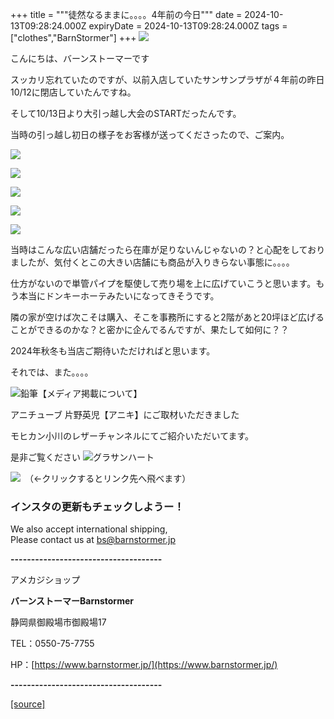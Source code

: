 +++
title = """徒然なるままに。。。。4年前の今日"""
date = 2024-10-13T09:28:24.000Z
expiryDate = 2024-10-13T09:28:24.000Z
tags = ["clothes","BarnStormer"]
+++
[![](https://stat.ameba.jp/user_images/20231023/16/barnstormer-go/b2/03/p/o0420015015354743273.png)](https://ameblo.jp/barnstormer-go/entry-12825670498.html)

こんにちは、バーンストーマーです

スッカリ忘れていたのですが、以前入店していたサンサンプラザが４年前の昨日10/12に閉店していたんですね。

そして10/13日より大引っ越し大会のSTARTだったんです。

当時の引っ越し初日の様子をお客様が送ってくださったので、ご案内。

[![](https://stat.ameba.jp/user_images/20241013/16/barnstormer-go/80/31/j/o1170155115497345027.jpg)](https://stat.ameba.jp/user_images/20241013/16/barnstormer-go/80/31/j/o1170155115497345027.jpg)

[![](https://stat.ameba.jp/user_images/20241013/16/barnstormer-go/89/c5/j/o1170155215497345023.jpg)](https://stat.ameba.jp/user_images/20241013/16/barnstormer-go/89/c5/j/o1170155215497345023.jpg)

[![](https://stat.ameba.jp/user_images/20241013/16/barnstormer-go/7a/7e/j/o1170154915497345021.jpg)](https://stat.ameba.jp/user_images/20241013/16/barnstormer-go/7a/7e/j/o1170154915497345021.jpg)

[![](https://stat.ameba.jp/user_images/20241013/16/barnstormer-go/71/ac/j/o1170157215497345030.jpg)](https://stat.ameba.jp/user_images/20241013/16/barnstormer-go/71/ac/j/o1170157215497345030.jpg)

[![](https://stat.ameba.jp/user_images/20241013/16/barnstormer-go/21/74/j/o1170086915497345034.jpg)](https://stat.ameba.jp/user_images/20241013/16/barnstormer-go/21/74/j/o1170086915497345034.jpg)

当時はこんな広い店舗だったら在庫が足りないんじゃないの？と心配をしておりましたが、気付くとこの大きい店舗にも商品が入りきらない事態に。。。。

仕方がないので単管パイプを駆使して売り場を上に広げていこうと思います。もう本当にドンキーホーテみたいになってきそうです。

隣の家が空けば次こそは購入、そこを事務所にすると2階があと20坪ほど広げることができるのかな？と密かに企んでるんですが、果たして如何に？？

2024年秋冬も当店ご期待いただければと思います。

それでは、また。。。。

![鉛筆](https://stat100.ameba.jp/blog/ucs/img/char/char3/519.png)【メディア掲載について】

アニチューブ 片野英児【アニキ】にご取材いただきました

モヒカン小川のレザーチャンネルにてご紹介いただいてます。

是非ご覧ください ![グラサンハート](https://stat100.ameba.jp/blog/ucs/img/char/char3/148.png)

[![](https://stat.ameba.jp/user_images/20230412/16/barnstormer-go/6a/23/p/o0108010815269242493.png)](https://www.instagram.com/barnstormer_daily/)　（←クリックするとリンク先へ飛べます）

### インスタの更新もチェックしようー！

We also accept international shipping,  
Please contact us at bs@barnstormer.jp

**\-------------------------------------**

アメカジショップ

**バーンストーマーBarnstormer**

静岡県御殿場市御殿場17

TEL：0550-75-7755

HP：[https://www.barnstormer.jp/](https://www.barnstormer.jp/)

**\-------------------------------------**

[[source]](https://ameblo.jp/barnstormer-go/entry-12871102881.html)
